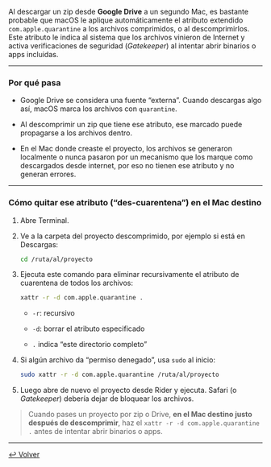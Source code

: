 
Al descargar un zip desde **Google Drive** a un segundo Mac, es bastante probable que macOS le aplique automáticamente el atributo extendido `com.apple.quarantine` a los archivos comprimidos, o al descomprimirlos. Este atributo le indica al sistema que los archivos vinieron de Internet y activa verificaciones de seguridad (_Gatekeeper_) al intentar abrir binarios o apps incluidas.  

---

### Por qué pasa

- Google Drive se considera una fuente “externa”. Cuando descargas algo así, macOS marca los archivos con `quarantine`.
    
- Al descomprimir un zip que tiene ese atributo, ese marcado puede propagarse a los archivos dentro.  
    
- En el Mac donde creaste el proyecto, los archivos se generaron localmente o nunca pasaron por un mecanismo que los marque como descargados desde internet, por eso no tienen ese atributo y no generan errores.
    

---

### Cómo quitar ese atributo (“des-cuarentena”) en el Mac destino

1. Abre Terminal.
    
2. Ve a la carpeta del proyecto descomprimido, por ejemplo si está en Descargas:
    
    ```bash
    cd /ruta/al/proyecto
    ```
    
3. Ejecuta este comando para eliminar recursivamente el atributo de cuarentena de todos los archivos:
    
    ```bash
    xattr -r -d com.apple.quarantine .
    ```
    
    - `-r`: recursivo
        
    - `-d`: borrar el atributo especificado
        
    - `.` indica “este directorio completo”
        
4. Si algún archivo da “permiso denegado”, usa `sudo` al inicio:
    
    ```bash
    sudo xattr -r -d com.apple.quarantine /ruta/al/proyecto
    ```
    
1. Luego abre de nuevo el proyecto desde Rider y ejecuta. Safari (o _Gatekeeper_) debería dejar de bloquear los archivos.
    

> Cuando pases un proyecto por zip o Drive, **en el Mac destino justo después de descomprimir**, haz el `xattr -r -d com.apple.quarantine .` antes de intentar abrir binarios o apps.
    
---
[↩️ Volver](README.md)